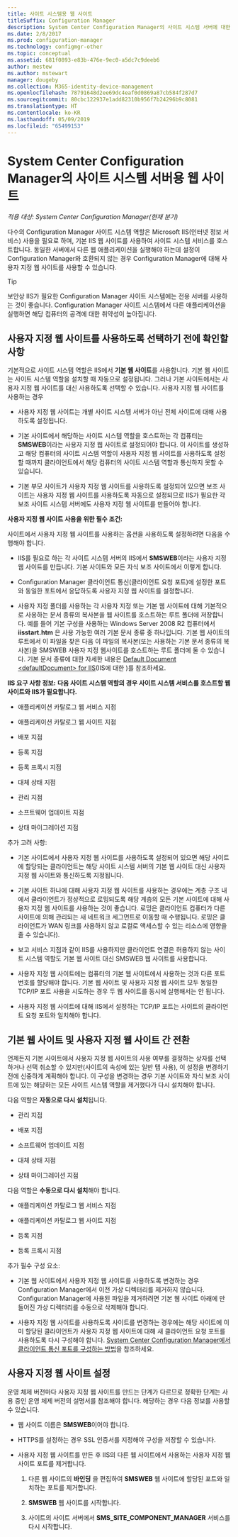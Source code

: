 ```yaml
---
title: 사이트 시스템용 웹 사이트
titleSuffix: Configuration Manager
description: System Center Configuration Manager의 사이트 시스템 서버에 대한 기본 및 사용자 지정 웹 사이트를 알아봅니다.
ms.date: 2/8/2017
ms.prod: configuration-manager
ms.technology: configmgr-other
ms.topic: conceptual
ms.assetid: 681f0893-e83b-476e-9ec0-a5dc7c9deeb6
author: mestew
ms.author: mstewart
manager: dougeby
ms.collection: M365-identity-device-management
ms.openlocfilehash: 78791648d2ee69dc4eaf0d0869a87cb584f287d7
ms.sourcegitcommit: 80cbc122937e1add82310b956f7b24296b9c8081
ms.translationtype: HT
ms.contentlocale: ko-KR
ms.lasthandoff: 05/09/2019
ms.locfileid: "65499153"
---
```

# <a name="websites-for-site-system-servers-in-system-center-configuration-manager"></a>System Center Configuration Manager의 사이트 시스템 서버용 웹 사이트

*적용 대상: System Center Configuration Manager(현재 분기)*

다수의 Configuration Manager 사이트 시스템 역할은 Microsoft IIS(인터넷 정보 서비스) 사용을 필요로 하며, 기본 IIS 웹 사이트를 사용하여 사이트 시스템 서비스를 호스트합니다. 동일한 서버에서 다른 웹 애플리케이션을 실행해야 하는데 설정이 Configuration Manager와 호환되지 않는 경우 Configuration Manager에 대해 사용자 지정 웹 사이트를 사용할 수 있습니다.  

> [!TIP]  
>  보안상 IIS가 필요한 Configuration Manager 사이트 시스템에는 전용 서버를 사용하는 것이 좋습니다. Configuration Manager 사이트 시스템에서 다른 애플리케이션을 실행하면 해당 컴퓨터의 공격에 대한 취약성이 높아집니다.  




##  <a name="BKMK_What2Know"></a> 사용자 지정 웹 사이트를 사용하도록 선택하기 전에 확인할 사항  
 기본적으로 사이트 시스템 역할은 IIS에서 **기본 웹 사이트**를 사용합니다. 기본 웹 사이트는 사이트 시스템 역할을 설치할 때 자동으로 설정됩니다. 그러나 기본 사이트에서는 사용자 지정 웹 사이트를 대신 사용하도록 선택할 수 있습니다. 사용자 지정 웹 사이트를 사용하는 경우  

-   사용자 지정 웹 사이트는 개별 사이트 시스템 서버가 아닌 전체 사이트에 대해 사용하도록 설정됩니다.  

-   기본 사이트에서 해당하는 사이트 시스템 역할을 호스트하는 각 컴퓨터는 **SMSWEB**이라는 사용자 지정 웹 사이트로 설정되어야 합니다. 이 사이트를 생성하고 해당 컴퓨터의 사이트 시스템 역할이 사용자 지정 웹 사이트를 사용하도록 설정할 때까지 클라이언트에서 해당 컴퓨터의 사이트 시스템 역할과 통신하지 못할 수 있습니다.  

-   기본 부모 사이트가 사용자 지정 웹 사이트를 사용하도록 설정되어 있으면 보조 사이트는 사용자 지정 웹 사이트를 사용하도록 자동으로 설정되므로 IIS가 필요한 각 보조 사이트 시스템 서버에도 사용자 지정 웹 사이트를 만들어야 합니다.  


  **사용자 지정 웹 사이트 사용을 위한 필수 조건:**  

 사이트에서 사용자 지정 웹 사이트를 사용하는 옵션을 사용하도록 설정하려면 다음을 수행해야 합니다.  

-   IIS를 필요로 하는 각 사이트 시스템 서버의 IIS에서 **SMSWEB**이라는 사용자 지정 웹 사이트를 만듭니다. 기본 사이트와 모든 자식 보조 사이트에서 이렇게 합니다.  

-   Configuration Manager 클라이언트 통신(클라이언트 요청 포트)에 설정한 포트와 동일한 포트에서 응답하도록 사용자 지정 웹 사이트를 설정합니다.  

-   사용자 지정 폴더를 사용하는 각 사용자 지정 또는 기본 웹 사이트에 대해 기본적으로 사용하는 문서 종류의 복사본을 웹 사이트를 호스트하는 루트 폴더에 저장합니다. 예를 들어 기본 구성을 사용하는 Windows Server 2008 R2 컴퓨터에서 **iisstart.htm** 은 사용 가능한 여러 기본 문서 종류 중 하나입니다. 기본 웹 사이트의 루트에서 이 파일을 찾은 다음 이 파일의 복사본(또는 사용하는 기본 문서 종류의 복사본)을 SMSWEB 사용자 지정 웹사이트를 호스트하는 루트 폴더에 둘 수 있습니다. 기본 문서 종류에 대한 자세한 내용은 [Default Document &lt;defaultDocument\> for IIS](http://www.iis.net/configreference/system.webserver/defaultdocument)(IIS에 대한 <defaultDocument>)를 참조하세요.  

**IIS 요구 사항 정보:**
**다음 사이트 시스템 역할의 경우 사이트 시스템 서비스를 호스트할 웹 사이트와 IIS가 필요합니다.**  

-   애플리케이션 카탈로그 웹 서비스 지점  

-   애플리케이션 카탈로그 웹 사이트 지점  

-   배포 지점  

-   등록 지점  

-   등록 프록시 지점  

-   대체 상태 지점  

-   관리 지점  

-   소프트웨어 업데이트 지점  

-   상태 마이그레이션 지점  

추가 고려 사항:  

-   기본 사이트에서 사용자 지정 웹 사이트를 사용하도록 설정되어 있으면 해당 사이트에 할당되는 클라이언트는 해당 사이트 시스템 서버의 기본 웹 사이트 대신 사용자 지정 웹 사이트와 통신하도록 지정됩니다.  

-   기본 사이트 하나에 대해 사용자 지정 웹 사이트를 사용하는 경우에는 계층 구조 내에서 클라이언트가 정상적으로 로밍되도록 해당 계층의 모든 기본 사이트에 대해 사용자 지정 웹 사이트를 사용하는 것이 좋습니다. 로밍은 클라이언트 컴퓨터가 다른 사이트에 의해 관리되는 새 네트워크 세그먼트로 이동할 때 수행됩니다. 로밍은 클라이언트가 WAN 링크를 사용하지 않고 로컬로 액세스할 수 있는 리소스에 영향을 줄 수 있습니다).  

-   보고 서비스 지점과 같이 IIS를 사용하지만 클라이언트 연결은 허용하지 않는 사이트 시스템 역할도 기본 웹 사이트 대신 SMSWEB 웹 사이트를 사용합니다.  

-   사용자 지정 웹 사이트에는 컴퓨터의 기본 웹 사이트에서 사용하는 것과 다른 포트 번호를 할당해야 합니다. 기본 웹 사이트 및 사용자 지정 웹 사이트 모두 동일한 TCP/IP 포트 사용을 시도하는 경우 두 웹 사이트를 동시에 실행해서는 안 됩니다.  

-   사용자 지정 웹 사이트에 대해 IIS에서 설정하는 TCP/IP 포트는 사이트의 클라이언트 요청 포트와 일치해야 합니다.  

## <a name="switch-between-default-and-custom-websites"></a>기본 웹 사이트 및 사용자 지정 웹 사이트 간 전환  
언제든지 기본 사이트에서 사용자 지정 웹 사이트의 사용 여부를 결정하는 상자를 선택하거나 선택 취소할 수 있지만(사이트의 속성에 있는 일반 탭 사용), 이 설정을 변경하기 전에 신중하게 계획해야 합니다. 이 구성을 변경하는 경우 기본 사이트와 자식 보조 사이트에 있는 해당하는 모든 사이트 시스템 역할을 제거했다가 다시 설치해야 합니다.  

다음 역할은 **자동으로 다시 설치**됩니다.  

-   관리 지점  

-   배포 지점  

-   소프트웨어 업데이트 지점  

-   대체 상태 지점  

-   상태 마이그레이션 지점  

다음 역할은 **수동으로 다시 설치**해야 합니다.  

-   애플리케이션 카탈로그 웹 서비스 지점  

-   애플리케이션 카탈로그 웹 사이트 지점  

-   등록 지점  

-   등록 프록시 지점  

추가 필수 구성 요소:  

-   기본 웹 사이트에서 사용자 지정 웹 사이트를 사용하도록 변경하는 경우 Configuration Manager에서 이전 가상 디렉터리를 제거하지 않습니다. Configuration Manager에 사용된 파일을 제거하려면 기본 웹 사이트 아래에 만들어진 가상 디렉터리를 수동으로 삭제해야 합니다.  

-   사용자 지정 웹 사이트를 사용하도록 사이트를 변경하는 경우에는 해당 사이트에 이미 할당된 클라이언트가 사용자 지정 웹 사이트에 대해 새 클라이언트 요청 포트를 사용하도록 다시 구성해야 합니다. [System Center Configuration Manager에서 클라이언트 통신 포트를 구성하는 방법](../../../core/clients/deploy/configure-client-communication-ports.md)을 참조하세요.  

## <a name="set-up-custom-websites"></a>사용자 지정 웹 사이트 설정  
운영 체제 버전마다 사용자 지정 웹 사이트를 만드는 단계가 다르므로 정확한 단계는 사용 중인 운영 체제 버전의 설명서를 참조해야 합니다. 해당하는 경우 다음 정보를 사용할 수 있습니다.  

-   웹 사이트 이름은 **SMSWEB**이어야 합니다.  

-   HTTPS를 설정하는 경우 SSL 인증서를 지정해야 구성을 저장할 수 있습니다.  

-   사용자 지정 웹 사이트를 만든 후 IIS의 다른 웹 사이트에서 사용하는 사용자 지정 웹 사이트 포트를 제거합니다.  

    1.  다른 웹 사이트의 **바인딩** 을 편집하여 **SMSWEB** 웹 사이트에 할당된 포트와 일치하는 포트를 제거합니다.  

    2.  **SMSWEB** 웹 사이트를 시작합니다.  

    3.  사이트의 사이트 서버에서 **SMS_SITE_COMPONENT_MANAGER** 서비스를 다시 시작합니다.  
